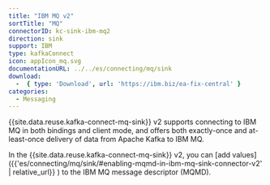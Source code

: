 ```yaml
---
title: "IBM MQ v2"
sortTitle: "MQ"
connectorID: kc-sink-ibm-mq2
direction: sink
support: IBM
type: kafkaConnect
icon: appIcon_mq.svg
documentationURL: ../../es/connecting/mq/sink
download:
  -  { type: 'Download', url: 'https://ibm.biz/ea-fix-central' }
categories:
  - Messaging
---
```


{{site.data.reuse.kafka-connect-mq-sink}} v2 supports connecting to IBM MQ in both bindings and client mode, and offers both exactly-once and at-least-once delivery of data from Apache Kafka to IBM MQ.

In the {{site.data.reuse.kafka-connect-mq-sink}} v2, you can [add values]({{'es/connecting/mq/sink/#enabling-mqmd-in-ibm-mq-sink-connector-v2' | relative_url}} ) to the IBM MQ message descriptor (MQMD).
